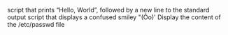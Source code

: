 script that prints “Hello, World”, followed by a new line to the standard output
script that displays a confused smiley "(Ôo)'
Display the content of the /etc/passwd file

